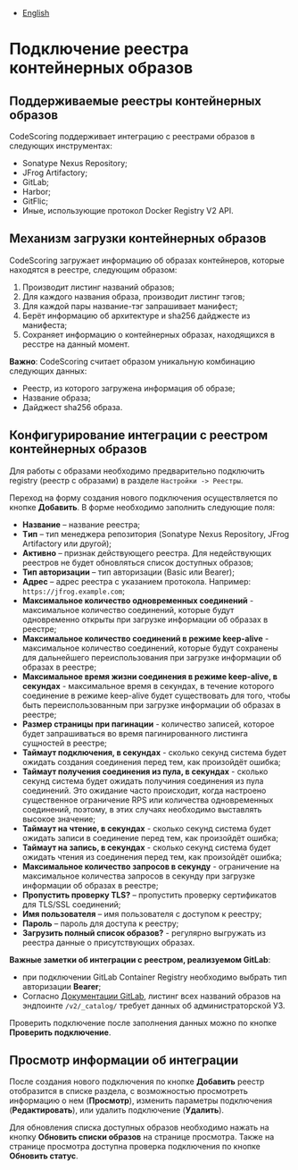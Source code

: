 - [English](../../osa/registries.en/)

# Подключение реестра контейнерных образов

## Поддерживаемые реестры контейнерных образов

CodeScoring поддерживает интеграцию с реестрами образов в следующих инструментах:

- Sonatype Nexus Repository;
- JFrog Artifactory;
- GitLab;
- Harbor;
- GitFlic;
- Иные, использующие протокол Docker Registry V2 API.

## Механизм загрузки контейнерных образов

CodeScoring загружает информацию об образах контейнеров, которые находятся в реестре, следующим образом:

1. Производит листинг названий образов;
1. Для каждого названия образа, производит листинг тэгов;
1. Для каждой пары название-тэг запрашивает манифест;
1. Берёт информацию об архитектуре и sha256 дайджесте из манифеста;
1. Сохраняет информацию о контейнерных образах, находящихся в ресстре на данный момент.

**Важно**: CodeScoring считает образом уникальную комбинацию следующих данных:

- Реестр, из которого загружена информация об образе;
- Название образа;
- Дайджест sha256 образа.

## Конфигурирование интеграции с реестром контейнерных образов

Для работы с образами необходимо предварительно подключить registry (реестр с образами) в разделе `Настройки -> Реестры`.

Переход на форму создания нового подключения осуществляется по кнопке **Добавить**. В форме необходимо заполнить следующие поля:

- **Название** – название реестра;
- **Tип** – тип менеджера репозитория (Sonatype Nexus Repository, JFrog Artifactory или другой);
- **Активно** – признак действующего реестра. Для недействующих реестров не будет обновляться список доступных образов;
- **Тип авторизации** – тип авторизации (Basic или Bearer);
- **Адрес** – адрес реестра с указанием протокола. Например: `https://jfrog.example.com`;
- **Максимальное количество одновременных соединений** - максимальное количество соединений, которые будут одновременно открыты при загрузке информации об образах в реестре;
- **Максимальное количество соединений в режиме keep-alive** - максимальное количество соединений, которые будут сохранены для дальнейшего переиспользования при загрузке информации об образах в реестре;
- **Максимальное время жизни соединения в режиме keep-alive, в секундах** - максимальное время в секундах, в течение которого соединение в режиме keep-alive будет существовать для того, чтобы быть переиспользованным при загрузке информации об образах в реестре;
- **Размер страницы при пагинации** - количество записей, которое будет запрашиваться во время пагинированного листинга сущностей в реестре;
- **Таймаут подключения, в секундах** - сколько секунд система будет ожидать создания соединения перед тем, как произойдёт ошибка;
- **Таймаут получения соединения из пула, в секундах** - сколько секунд система будет ожидать получиния соединения из пула соединений. Это ожидание часто происходит, когда настроено существенное ограничение RPS или количества одновременных соединений, поэтому, в этих случаях необходимо выставлять высокое значение;
- **Таймаут на чтение, в секундах** - сколько секунд система будет ожидать записи в соединение перед тем, как произойдёт ошибка;
- **Таймаут на запись, в секундах** - сколько секунд система будет ожидать чтения из соединения перед тем, как произойдёт ошибка;
- **Максимальное количество запросов в секунду** - ограничение на максимальное количества запросов в секунду при загрузке информации об образах в реестре;
- **Пропустить проверку TLS?** – пропустить проверку сертификатов для TLS/SSL соединений;
- **Имя пользователя** – имя пользователя с доступом к реестру;
- **Пароль** – пароль для доступа к реестру;
- **Загрузить полный список образов?** - регулярно выгружать из реестра данные о присутствующих образах.

**Важные заметки об интеграции с реестром, реализуемом GitLab**:

- при подключении GitLab Container Registry необходимо выбрать тип авторизации **Bearer**;
- Согласно [Документации GitLab](https://docs.gitlab.com/api/container_registry/#listing-all-container-repositories), листинг всех названий образов на эндпоинте `/v2/_catalog/` требует данных об администраторской УЗ.

Проверить подключение после заполнения данных можно по кнопке **Проверить подключение**.

## Просмотр информации об интеграции

После создания нового подключения по кнопке **Добавить** реестр отобразится в списке раздела, с возможностью просмотреть информацию о нем (**Просмотр**), изменить параметры подключения (**Редактировать**), или удалить подключение (**Удалить**).

Для обновления списка доступных образов необходимо нажать на кнопку **Обновить списки образов** на странице просмотра. Также на странице просмотра доступна проверка подключения по кнопке **Обновить статус**.
